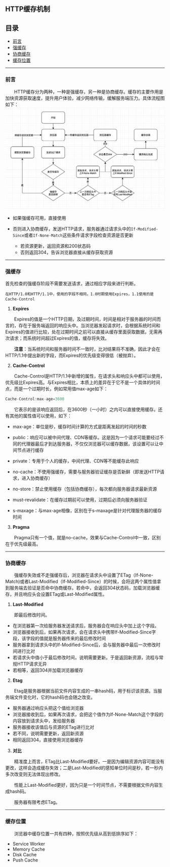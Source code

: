 ## **HTTP缓存机制**
## 目录
- [前言](#qianyan)
- [强缓存](#qianghc)
- [协商缓存](#xieshanghc)
- [缓存位置](#hcweizhi)

---
### **<span id="qianyan">**前言**</span>**
&emsp;&emsp;HTTP缓存分为两种，一种是强缓存，另一种是协商缓存。缓存的主要作用是加快资源获取速度，提升用户体验，减少网络传输，缓解服务端压力。具体流程图如下：
![avatar](./http缓存机制/缓存流程.png)

- 如果强缓存可用，直接使用
- 否则进入协商缓存，发送HTTP请求，服务器通过请求头中的`If-Modified-Since`或者`If-None-Match`这些条件请求字段检查资源是否更新

    - 若资源更新，返回资源和200状态码
    - 否则返回304，告诉浏览器直接从缓存获取资源
---
### **<span id="qianghc">**强缓存**</span>**

首先检查的强缓存阶段不需要发送请求，通过相应字段来进行判断。
```
在HTTP/1.0和HTTP/1.1中，使用的字段不相同，1.0时期使用Expires，1.1使用的是Cache-Control
```

1. **Expires**

&emsp;&emsp;Expires的值是一个HTTP日期，及过期时间，时间是相对于服务器的时间而言的，存在于服务端返回的响应头中。当浏览器发起请求时，会根据系统时间和Expires的值进行比较，处在过期时间之前可以直接从缓存里面获取数据，无需再次请求；而系统时间超过Expires的值，缓存将失效。

&emsp;&emsp;**注意**：当系统时间和服务器时间不一致时，比对结果将不准确，因此才会在HTTP/1.1中提出新的字段，而Expires的优先级变得很低（被抛弃）。

2. **Cache-Control**

&emsp;&emsp;Cache-Control是HTTP/1.1中新增的属性，在请求头和响应头中都可以使用，优先级比Expires高。与Expires相比，本质上的差异在于它不是一个具体的时间点，而是一个过期时长，例如常用值max-age如下：
```js
Cache-Control:max-age=3600
```
&emsp;&emsp;它表示的是该响应返回后，在3600秒（一小时）之内可以直接使用缓存。还有其他的属性值可以使用，如下：
- max-age：单位是秒，缓存时间计算的方式是距离发起的时间的秒数

- public：响应可以被中间代理、CDN等缓存。这是因为一个请求可能要经过不同的代理器最后才到达服务器，不仅仅浏览器可以缓存数据，该设置可以让中间节点进行缓存
- private：专用于个人的缓存，中间代理、CDN等不能缓存此响应
- no-cache：不使用强缓存，需要与服务器验证缓存是否新鲜（即发送HTTP请求，进入协商缓存）
- no-store：禁止使用缓存（包括协商缓存），每次都向服务器请求最新资源
- must-revalidate：在缓存过期前可以使用，过期后必须向服务器验证
- s-maxage：与max-age相像，区别在于s-maxage是针对代理服务器的缓存时间

3. **Pragma**

&emsp;&emsp;Pragma只有一个值，就是no-cache，效果与Cache-Control中一致，区别在于优先级最高。

---
### **<span id="xieshanghc">**协商缓存**</span>**

&emsp;&emsp;强缓存失效或不走强缓存后，浏览器在请求头中设置了ETag（If-None-Match)或者Last-Modified（If-Modified-Since）的时候，会将这两个属性值拿到服务端去验证是否命中协商缓存。若命中，会返回304状态码，加载浏览器缓存，并且响应头会设置ETag或Last-Modified属性。

1. **Last-Modified**

&emsp;&emsp;即最后修改时间。
- 在浏览器第一次给服务器发送请求后，服务器会在响应头中加上这个字段。
- 浏览器接收到后，如果再次请求，会在请求头中携带If-Modified-Since字段，该字段的值就是服务器传来的最后修改时间
- 服务器拿到请求头中的If-Modified-Since后，会与服务器中最后一次修改时间进行比对
- 若请求头中值小于最后修改时间，说明需要更新。于是返回新资源，流程与常规HTTP请求无异
- 若相等，返回304并加载浏览器缓存

2. **Etag**

&emsp;&emsp;Etag是服务器根据当前文件内容生成的一串hash码，用于标识该资源。当服务端文件变化时，它的hash码也会随之改变。
- 服务器通过响应头把这个值给浏览器
- 浏览器接收到后，如果再次请求，会把这个值作为If-None-Match这个字段的内容放到请求头中，发给服务器
- 服务器接收该值后与资源的ETag进行比对
- 若不同，说明需要更新，返回新资源
- 相同返回304，直接使用浏览器缓存

3. **对比**

&emsp;&emsp;精准度上而言，ETag比Last-Modified要好。一是因为编辑资源内容可能没有更改，这样会造成缓存失效；二是Last-Modified的感知单位时间是秒，若一秒内多次改变则无法体现出修改。

&emsp;&emsp;性能上Last-Modified更好，因为只是一个时间节点，不需要根据文件内容生成hash码。

&emsp;&emsp;服务器有限考虑ETag。

---
### **<span id="hcweizhi">**缓存位置**</span>**

&emsp;&emsp;浏览器中缓存位置一共有四种，按照优先级从高到低排序如下：
- Service Worker
- Memory Cache
- Disk Cache
- Push Cache